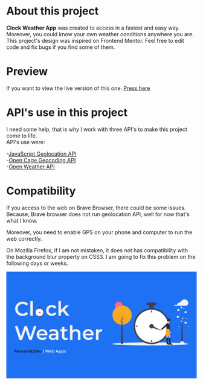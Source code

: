 # About this project

**Clock Weather App** was created to access in a fastest and easy way. Moreover, you could know your own weather conditions anywhere you are. This project's design was inspired on Frontend Mentor. Feel free to edit code and fix bugs if you find some of them.

# Preview

If you want to view the live version of this one. [Press here](https://clock-weather.netlify.app)

# API's use in this project

I need some help, that is why I work with three API's to make this project come to life. <br> API's use were:

-[JavaScript Geolocation API](https://developer.mozilla.org/en-US/docs/Web/API/Geolocation_API)<br>
-[Open Cage Geocoding API](https://opencagedata.com/)<br>
-[Open Weather API](https://openweathermap.org/)<br>

# Compatibility
If you access to the web on Brave Browser, there could be some issues. Because, Brave browser does not run geolocation API, well for now that's what I know.

Moreover, you need to enable GPS on your phone and computer to run the web correctly.

On Mozilla Firefox, if I am not mistaken, it does not has compatibility with the background blur property on CSS3. I am going to fix this problem on the following days or weeks.

<img src="img/Thumbnail.jpg"></img>